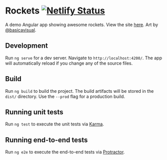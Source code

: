 # Rockets [![Netlify Status](https://api.netlify.com/api/v1/badges/b50ac369-3f63-4d6d-8089-ae69b804d781/deploy-status)](https://app.netlify.com/sites/rockets-fotijr/deploys)
A demo Angular app showing awesome rockets. View the site [here](https://rockets.fotijr.com/). Art by [@basicavisual](https://twitter.com/basicavisual).



## Development
Run `ng serve` for a dev server. Navigate to `http://localhost:4200/`. The app will automatically reload if you change any of the source files.


## Build

Run `ng build` to build the project. The build artifacts will be stored in the `dist/` directory. Use the `--prod` flag for a production build.

## Running unit tests

Run `ng test` to execute the unit tests via [Karma](https://karma-runner.github.io).

## Running end-to-end tests

Run `ng e2e` to execute the end-to-end tests via [Protractor](http://www.protractortest.org/).

